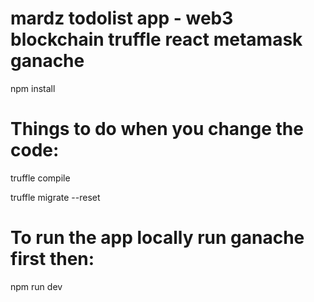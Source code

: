 # mardz todolist app - web3 blockchain truffle react metamask ganache

  npm install

# Things to do when you change the code:

  truffle compile

  truffle migrate --reset

# To run the app locally run ganache first then:

  npm run dev

